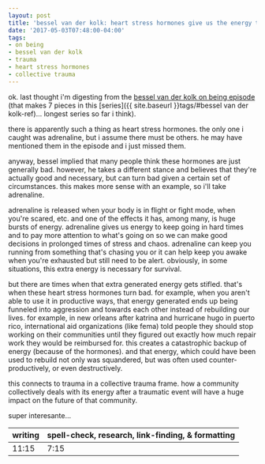 ```yaml
---
layout: post
title: 'bessel van der kolk: heart stress hormones give us the energy to move forward'
date: '2017-05-03T07:48:00-04:00'
tags:
- on being
- bessel van der kolk
- trauma
- heart stress hormones
- collective trauma
--- 
```


ok. last thought i'm digesting from the [bessel van der kolk on being episode][interview] (that makes 7 pieces in this [series]({{ site.baseurl }}tags/#bessel van der kolk-ref)... longest series so far i think).

there is apparently such a thing as heart stress hormones. the only one i caught was adrenaline, but i assume there must be others. he may have mentioned them in the episode and i just missed them. 

anyway, bessel implied that many people think these hormones are just generally bad. however, he takes a different stance and believes that they're actually good and necessary, but can turn bad given a certain set of circumstances. this makes more sense with an example, so i'll take adrenaline. 

adrenaline is released when your body is in flight or fight mode, when you're scared, etc. and one of the effects it has, among many, is huge bursts of energy. adrenaline gives us energy to keep going in hard times and to pay more attention to what's going on so we can make good decisions in  prolonged times of stress and chaos. adrenaline can keep you running from something that's chasing you or it can help keep you awake when you're exhausted but still need to be alert. obviously, in some situations, this extra energy is necessary for survival. 

but there are times when that extra generated energy gets stifled. that's when these heart stress hormones turn bad. for example, when you aren't able to use it in productive ways, that energy generated ends up being funneled into aggression and towards each other instead of rebuilding our lives. for example, in new orleans after katrina and hurricane hugo in puerto rico, international aid organizations (like fema) told people they should stop working on their communities until they figured out exactly how much repair work they would be reimbursed for. this creates a catastrophic backup of energy (because of the hormones). and that energy, which could have been used to rebuild not only was squandered, but was often used counter-productively, or even destructively. 

this connects to trauma in a collective trauma frame. how a community collectively deals with its energy after a traumatic event will have a huge impact on the future of that community. 

super interesante...


[interview]: https://onbeing.org/programs/bessel-van-der-kolk-how-trauma-lodges-in-the-body/

<table>
	<thead>
		<tr>
			<th>writing</th>
			<th>spell-check, research, link-finding, & formatting</th>
		</tr>
	</thead>
	<tbody>
		<tr>
			<td>11:15</td>
			<td>7:15</td>
		</tr>
	</tbody>
</table>